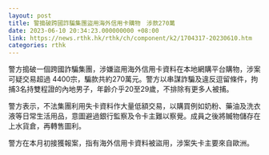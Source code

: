 ```yaml
---
layout: post
title: 警搗破跨國詐騙集團盜用海外信用卡購物　涉款270萬
date: 2023-06-10 20:34:23.000000000 +08:00
link: https://news.rthk.hk/rthk/ch/component/k2/1704317-20230610.htm
categories: rthk
---
```


警方搗破一個跨國詐騙集團，涉嫌盜用海外信用卡資料在本地網購平台購物，涉案可疑交易超過 4400宗，騙款共約270萬元。警方以串謀詐騙及違反逗留條件，拘捕3名持雙程證的內地男子，年齡介乎20至29歲，不排除有更多人被捕。

警方表示，不法集團利用失卡資料作大量低額交易，以購買例如奶粉、藥油及洗衣液等日常生活用品，意圖避過銀行監察及令卡主難以察覺。成員之後將贓物儲存在上水貨倉，再轉售圖利。

警方在本月初接獲報案，指有海外信用卡資料被盜用，涉案失卡主要來自歐洲。
